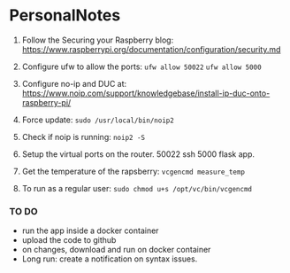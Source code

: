# PersonalNotes

1. Follow the Securing your Raspberry blog:
https://www.raspberrypi.org/documentation/configuration/security.md

1. Configure ufw to allow the ports: ` ufw allow 50022 ` ` ufw allow 5000 `

1. Configure no-ip and DUC at:
https://www.noip.com/support/knowledgebase/install-ip-duc-onto-raspberry-pi/

1. Force update: ` sudo /usr/local/bin/noip2 `

1. Check if noip is running: ` noip2 -S `

1. Setup the virtual ports on the router.
50022 ssh 5000 flask app.

1. Get the temperature of the rapsberry: ` vcgencmd measure_temp `

1. To run as a regular user: ` sudo chmod u+s /opt/vc/bin/vcgencmd `



### TO DO
- run the app inside a docker container
- upload the code to github
- on changes, download and run on docker container
- Long run: create a notification on syntax issues.
